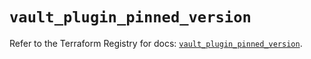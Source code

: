 # `vault_plugin_pinned_version`

Refer to the Terraform Registry for docs: [`vault_plugin_pinned_version`](https://registry.terraform.io/providers/hashicorp/vault/4.3.0/docs/resources/plugin_pinned_version).

